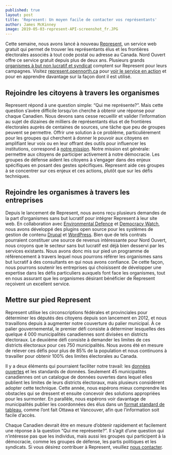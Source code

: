 ```yaml
---
published: true
layout: post
title: 'Represent: Un moyen facile de contacter vos représentants'
author: James McKinney
image: 2019-05-03-represent-API-screenshot_fr.JPG
---
```

Cette semaine, nous avons lancé à nouveau [Represent](https://represent.opennorth.ca/), un service web gratuit qui permet de trouver les représentants élus et les frontières électorales associés à tout code postal ou adresse au Canada. Nord Ouvert offre ce service gratuit depuis plus de deux ans. Plusieurs grands [organismes à but non lucratif et syndicat](https://represent.opennorth.ca/#users) comptent sur Represent pour leurs campagnes. Visitez [represent.opennorth.ca](https://represent.opennorth.ca/) pour [voir le service en action](https://represent.opennorth.ca/demo/) et pour en apprendre davantage sur la façon dont il est utilisé.

## Rejoindre les citoyens à travers les organismes

Represent répond à une question simple: “Qui me représente?”. Mais cette question s’avère difficile lorsqu’on cherche à obtenir une réponse pour chaque Canadien. Nous devons sans cesse recueillir et valider l’information au sujet de dizaines de milliers de représentants élus et de frontières électorales auprès de centaines de sources, une tâche que peu de groupes peuvent se permettre. Offrir une solution à ce problème, particulièrement pour les groupes qui cherchent à donner le pouvoir aux citoyens en amplifiant leur voix ou en leur offrant des outils pour influencer les institutions, correspond à [notre mission](http://nordouvert.ca/a-propos/). Notre mission est générale: permettre aux citoyens de participer activement à notre démocracie. Les groupes de défense aident les citoyens à s’engager dans des enjeux spécifiques en posant des gestes spécifiques. Represent aide ces groupes à se concentrer sur ces enjeux et ces actions, plutôt que sur les défis techniques.

## Rejoindre les organismes à travers les entreprises

Depuis le lancement de Represent, nous avons reçu plusieurs demandes de la part d’organismes sans but lucratif pour intégrer Represent à leur site web. En collaboration avec [Environmental Defence](http://environmentaldefence.ca/) et [Democracy Watch](http://democracywatch.ca/), nous avons développé des plugins open source pour les systèmes de gestion de contenu [Drupal](https://drupal.org/project/represent) et [WordPress](http://wordpress.org/plugins/represent-api/). Bien que de tels contrats pourraient constituer une source de revenus intéressante pour Nord Ouvert, nous croyons que le secteur sans but lucratif est déjà bien desservi par les services existants. Nous avons donc mis sur pied un programme de référencement à travers lequel nous pourrons référer les organismes sans but lucratif à des consultants en qui nous avons confiance. De cette façon, nous pourrons soutenir les entreprises qui choisissent de développer une expertise dans les défis particuliers auxquels font face les organismes, tout en nous assurant que les organismes désirant bénéficier de Represent reçoivent un excellent service.

## Mettre sur pied Represent

Represent utilise les circonscriptions fédérales et provinciales pour déterminer les députés des citoyens depuis son lancement en 2012, et nous travaillons depuis à augmenter notre couverture du palier municipal. À ce palier gouvernemental, le premier défi consiste à déterminer lesquelles des quelque 4 000 municipalités canadiennes sont divisées en districts électoraux. Le deuxième défi consiste à demander les limites de ces districts électoraux pour ces 750 municipalités. Nous avons été en mesure de relever ces défis pour plus de 85% de la population et nous continuons à travailler pour obtenir 100% des limites électorales au Canada.

Il y a deux éléments qui pourraient faciliter notre travail: les [données ouvertes](http://opendefinition.org/) et les standards de données. Seulement 45 municipalités canadiennes ont un catalogue de données ouvertes dans lequel elles publient les limites de leurs districts électoraux, mais plusieurs considèrent adopter cette technique. Cette année, nous espérons mieux comprendre les obstacles qui se dressent et ensuite concevoir des solutions appropriées pour les surmonter. En parallèle, nous espérons voir davantage de municipalités publier les coordonnées des élus dans un [format standard de tableau](https://represent.opennorth.ca/government/), comme l’ont fait Ottawa et Vancouver, afin que l’information soit facile d’accès.

Chaque Canadien devrait être en mesure d’obtenir rapidement et facilement une réponse à la question “Qui me représente?”. Il s’agit d’une question qui n’intéresse pas que les individus, mais aussi les groupes qui participent à la démocracie, comme les groupes de défense, les partis politiques et les syndicats. Si vous désirez contribuer à Represent, veuillez [nous contacter](mailto:represent@opennorth.ca).

